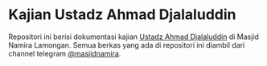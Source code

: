 # Kajian Ustadz Ahmad Djalaluddin

Repositori ini berisi dokumentasi kajian [Ustadz Ahmad Djalaluddin](https://t.me/ahmadjalaluddin) di Masjid Namira Lamongan. Semua berkas yang ada di repositori ini diambil dari channel telegram [@masjidnamira](https://t.me/MASJIDNAMIRA).
